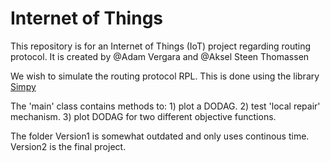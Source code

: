 # Internet of Things
This repository is for an Internet of Things (IoT) project regarding routing protocol. It is created by 
@Adam Vergara and @Aksel Steen Thomassen

We wish to simulate the routing protocol RPL. This is done using the library [Simpy](https://simpy.readthedocs.io/en/latest/)

The 'main' class contains methods to: 1) plot a DODAG.
                                      2) test 'local repair' mechanism.
                                      3) plot DODAG for two different objective functions.

The folder Version1 is somewhat outdated and only uses continous time. Version2 is the final project.